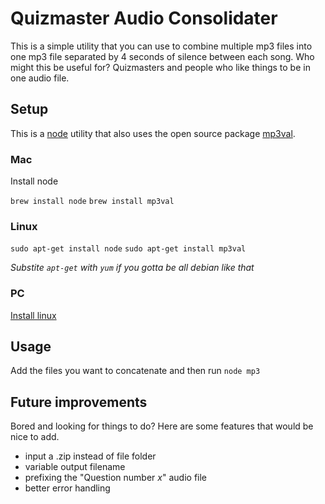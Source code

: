 # Quizmaster Audio Consolidater

This is a simple utility that you can use to combine multiple mp3 files into one mp3 file separated by 4 seconds of silence between each song. Who might this be useful for? Quizmasters and people who like things to be in one audio file.

## Setup

This is a [node](https://nodejs.org/en/) utility that also uses the open source package [mp3val](http://mp3val.sourceforge.net/index.shtml).

### Mac

Install node

`brew install node`
`brew install mp3val`

### Linux

`sudo apt-get install node`
`sudo apt-get install mp3val`

_Substite `apt-get` with `yum` if you gotta be all debian like that_

### PC

[Install linux](https://ubuntu.com)

## Usage

Add the files you want to concatenate and then run `node mp3`

## Future improvements

Bored and looking for things to do? Here are some features that would be nice to add.

- input a .zip instead of file folder
- variable output filename
- prefixing the "Question number _x_" audio file
- better error handling
